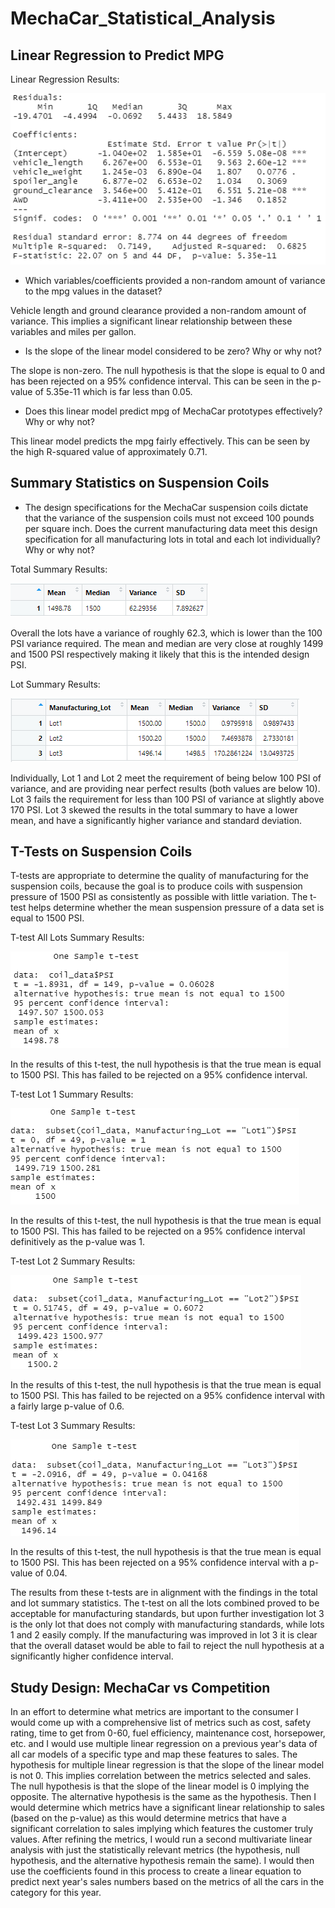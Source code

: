 # MechaCar_Statistical_Analysis

## Linear Regression to Predict MPG
Linear Regression Results:

![](Resources/linear_reg_mpg.PNG)

* Which variables/coefficients provided a non-random amount of variance to the mpg values in the dataset?

Vehicle length and ground clearance provided a non-random amount of variance. This implies a significant linear relationship between these variables and miles per gallon.


* Is the slope of the linear model considered to be zero? Why or why not?

The slope is non-zero. The null hypothesis is that the slope is equal to 0 and has been rejected on a 95% confidence interval. This can be seen in the p-value of 5.35e-11 which is far less than 0.05.


* Does this linear model predict mpg of MechaCar prototypes effectively? Why or why not?

This linear model predicts the mpg fairly effectively. This can be seen by the high R-squared value of approximately 0.71.


## Summary Statistics on Suspension Coils

* The design specifications for the MechaCar suspension coils dictate that the variance of the suspension coils must not exceed 100 pounds per square inch. Does the current manufacturing data meet this design specification for all 
manufacturing lots in total and each lot individually? Why or why not?

Total Summary Results:

![](Resources/total_summary.PNG)

Overall the lots have a variance of roughly 62.3, which is lower than the 100 PSI variance required. The mean and median are very close at roughly 1499 and 1500 PSI respectively making it likely that this is the intended design PSI.


Lot Summary Results:

![](Resources/lot_summary.PNG)

Individually, Lot 1 and Lot 2 meet the requirement of being below 100 PSI of variance, and are providing near perfect results (both values are below 10). Lot 3 fails the requirement for less than 100 PSI of variance at slightly above 170
PSI. Lot 3 skewed the results in the total summary to have a lower mean, and have a significantly higher variance and standard deviation.


## T-Tests on Suspension Coils

T-tests are appropriate to determine the quality of manufacturing for the suspension coils, because the goal is to produce coils with suspension pressure of 1500 PSI as consistently as possible with little variation. The t-test helps 
determine whether the mean suspension pressure of a data set is equal to 1500 PSI.

T-test All Lots Summary Results:

![](Resources/totalt.PNG)

In the results of this t-test, the null hypothesis is that the true mean is equal to 1500 PSI. This has failed to be rejected on a 95% confidence interval. 


T-test Lot 1 Summary Results:

![](Resources/lot1t.PNG)

In the results of this t-test, the null hypothesis is that the true mean is equal to 1500 PSI. This has failed to be rejected on a 95% confidence interval definitively as the p-value was 1. 

T-test Lot 2 Summary Results:

![](Resources/lot2t.PNG)

In the results of this t-test, the null hypothesis is that the true mean is equal to 1500 PSI. This has failed to be rejected on a 95% confidence interval with a fairly large p-value of 0.6. 

T-test Lot 3 Summary Results:

![](Resources/lot3t.PNG)

In the results of this t-test, the null hypothesis is that the true mean is equal to 1500 PSI. This has been rejected on a 95% confidence interval with a p-value of 0.04.

The results from these t-tests are in alignment with the findings in the total and lot summary statistics. The t-test on all the lots combined proved to be acceptable for manufacturing standards, but upon further investigation lot 3 is 
the only lot that does not comply with manufacturing standards, while lots 1 and 2 easily comply. If the manufacturing was improved in lot 3 it is clear that the overall dataset would be able to fail to reject the null hypothesis at a 
significantly higher confidence interval.  


## Study Design: MechaCar vs Competition

In an effort to determine what metrics are important to the consumer I would come up with a comprehensive list of metrics such as cost, safety rating, time to get from 0-60, fuel efficiency, maintenance cost, horsepower, etc. and I would
use multiple linear regression on a previous year's data of all car models of a specific type and map these features to sales. The hypothesis for multiple linear regression is that the slope of the linear model is not 0. This implies 
correlation between the metrics selected and sales. The null hypothesis is that the slope of the linear model is 0 implying the opposite. The alternative hypothesis is the same as the hypothesis. Then I would determine which metrics 
have a significant linear relationship to sales (based on the p-value) as this would determine metrics that have a significant correlation to sales implying which features the customer truly values.  After refining the metrics, I would 
run a second multivariate linear analysis with just the statistically relevant metrics (the hypothesis, null hypothesis, and the alternative hypothesis remain the same). I would then use the coefficients found in this process to create a 
linear equation to predict next year's sales numbers based on the metrics of all the cars in the category for this year. 


